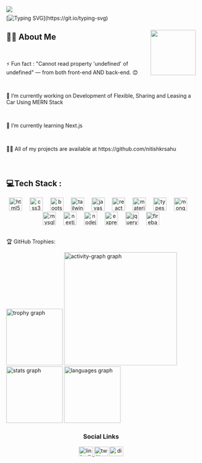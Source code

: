 <img align="left" src="https://visitor-badge.laobi.icu/badge?page_id=nitishkrsahu.nitishkrsahu&"  />

###
[![Typing SVG](https://readme-typing-svg.herokuapp.com?font=Fira+Code&size=22&pause=300&color=3AF926&random=false&width=435&lines=I+am+MERN+STACK+Developer...!;I+am+UI+FULL+STACK+Developer...!)](https://git.io/typing-svg)

###

<img align="right" height="120" src="https://i.imgflip.com/65efzo.gif"  />

###
<h2 align="left">🧑‍💻 About Me</h2><br>
<p>⚡ Fun fact : "Cannot read property 'undefined' of undefined" — from both front-end AND back-end. 😊</p>
<br>
<p>🔭 I’m currently working on Development of Flexible, Sharing and Leasing a Car Using MERN Stack</p>
<br>
<p>🌱 I’m currently learning Next.js</p>
<br>
<p>👨‍💻 All of my projects are available at https://github.com/nitishkrsahu</p>

###

<br clear="both">
<h2>💻Tech Stack :</h2>
<div align="center">
  <img src="https://cdn.jsdelivr.net/gh/devicons/devicon/icons/html5/html5-original.svg" height="35" alt="html5 logo"  />
  <img width="12" />
  <img src="https://cdn.jsdelivr.net/gh/devicons/devicon/icons/css3/css3-original.svg" height="35" alt="css3 logo"  />
  <img width="12" />
  <img src="https://cdn.jsdelivr.net/gh/devicons/devicon/icons/bootstrap/bootstrap-original.svg" height="35" alt="bootstrap logo"  />
  <img width="12" />
  <img src="https://cdn.simpleicons.org/tailwindcss/06B6D4" height="35" alt="tailwindcss logo"  />
  <img width="12" />
  <img src="https://cdn.jsdelivr.net/gh/devicons/devicon/icons/javascript/javascript-original.svg" height="35" alt="javascript logo"  />
  <img width="12" />
  <img src="https://cdn.jsdelivr.net/gh/devicons/devicon/icons/react/react-original.svg" height="35" alt="react logo"  />
  <img width="12" />
  <img src="https://cdn.jsdelivr.net/gh/devicons/devicon/icons/materialui/materialui-original.svg" height="35" alt="materialui logo"  />
  <img width="12" />
  <img src="https://cdn.jsdelivr.net/gh/devicons/devicon/icons/typescript/typescript-original.svg" height="35" alt="typescript logo"  />
  <img width="12" />
  <img src="https://cdn.jsdelivr.net/gh/devicons/devicon/icons/mongodb/mongodb-original.svg" height="35" alt="mongodb logo"  />
  <img width="12" />
  <img src="https://cdn.jsdelivr.net/gh/devicons/devicon/icons/mysql/mysql-original.svg" height="35" alt="mysql logo"  />
  <img width="12" />
  <img src="https://cdn.jsdelivr.net/gh/devicons/devicon/icons/nextjs/nextjs-original.svg" height="35" alt="nextjs logo"  />
  <img width="12" />
  <img src="https://cdn.jsdelivr.net/gh/devicons/devicon/icons/nodejs/nodejs-original.svg" height="35" alt="nodejs logo"  />
  <img width="12" />
  <img src="https://skillicons.dev/icons?i=express" height="35" alt="express logo"  />
  <img width="12" />
  <img src="https://cdn.jsdelivr.net/gh/devicons/devicon/icons/jquery/jquery-original.svg" height="35" alt="jquery logo"  />
  <img width="12" />
  <img src="https://cdn.jsdelivr.net/gh/devicons/devicon/icons/firebase/firebase-plain.svg" height="35" alt="firebase logo"  />
</div>



<br clear="both">

<div>
  <p>🏆 GitHub Trophies: </p>
  <img src="https://github-profile-trophy.vercel.app?username=nitishkrsahu&theme=radical&column=-1&row=1&margin-w=8&margin-h=8&no-bg=false&no-frame=false&order=4" height="150" alt="trophy graph"  />
  <img src="https://github-readme-activity-graph.vercel.app/graph?username=nitishkrsahu&radius=16&theme=redical&area=true&order=5&bg_color=#000&color=#fff&hide_border=false&line=#008060" height="300" alt="activity-graph graph" />
  <img src="https://github-readme-stats.vercel.app/api?username=nitishkrsahu&hide_title=false&hide_rank=false&show_icons=true&include_all_commits=true&count_private=true&disable_animations=false&theme=radical&locale=en&hide_border=false&order=1" height="150" alt="stats graph"  />
  <img src="https://github-readme-stats.vercel.app/api/top-langs?username=nitishkrsahu&locale=en&hide_title=false&layout=compact&card_width=320&langs_count=10&theme=radical&hide_border=false&order=2" height="150" alt="languages graph"  />
  
</div>

###

<div align="center">
  <h3 text="center">Social Links</h3>
  <a href="https://www.linkedin.com/in/nitishkrsahu/" target="_blank">
    <img src="https://raw.githubusercontent.com/maurodesouza/profile-readme-generator/master/src/assets/icons/social/linkedin/default.svg" width="37" height="25" alt="linkedin logo"  />
  </a>
  <img src="https://raw.githubusercontent.com/maurodesouza/profile-readme-generator/master/src/assets/icons/social/twitter/default.svg" width="37" height="25" alt="twitter logo"  />
  <img src="https://raw.githubusercontent.com/maurodesouza/profile-readme-generator/master/src/assets/icons/social/discord/default.svg" width="37" height="25" alt="discord logo"  />
</div>

###
###
